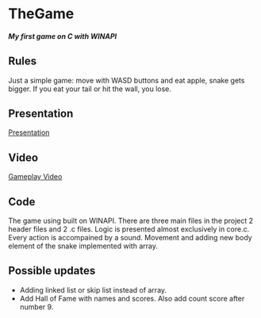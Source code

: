 # TheGame

#### *My first game on C with WINAPI*

## Rules

Just a simple game: move with WASD buttons and eat apple, snake gets bigger. If you eat your tail or hit the wall, you lose.

## Presentation

[Presentation](https://www.slideshare.net/secret/LKHIpmY7K0FZid)

## Video
[Gameplay Video](https://drive.google.com/file/d/1oPvGAcdA_D66sXLcdbctySaGSAWDb8oY/view?usp=share_link)
## Code

The game using built on WINAPI. There are three main files in the project 2 header files and 2 .c files. Logic is presented almost exclusively in core.c. Every action is accompained by a sound. Movement and adding new body element of the snake implemented with array.

## Possible updates

- Adding linked list or skip list instead of array.
- Add Hall of Fame with names and scores. Also add count score after number 9.



